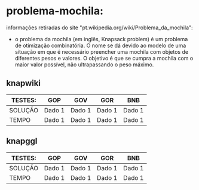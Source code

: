 # problema-mochila:

informações retiradas do site "pt.wikipedia.org/wiki/Problema_da_mochila":

- o problema da mochila (em inglês, Knapsack problem) é um problema de otimização combinatória. O nome se dá devido ao modelo de uma situação em que é necessário preencher uma mochila com objetos de diferentes pesos e valores. O objetivo é que se cumpra a mochila com o maior valor possível, não ultrapassando o peso máximo.

## knapwiki

| TESTES: | GOP | GOV | GOR | BNB |
|-------------|-------------|-------------|-------------|-------------|
| SOLUÇÃO     | Dado 1      | Dado 1      | Dado 1      | Dado 1      |
| TEMPO       | Dado 1      | Dado 1      | Dado 1      | Dado 1      |

## knapggl

| TESTES: | GOP | GOV | GOR | BNB |
|-------------|-------------|-------------|-------------|-------------|
| SOLUÇÃO     | Dado 1      | Dado 1      | Dado 1      | Dado 1      |
| TEMPO       | Dado 1      | Dado 1      | Dado 1      | Dado 1      |
